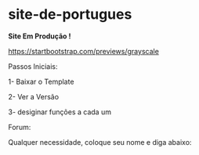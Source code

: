 # site-de-portugues

**Site Em Produção !**

https://startbootstrap.com/previews/grayscale

Passos Iniciais:

1- Baixar o Template

2- Ver a Versão

3- desiginar funções a cada um



Forum:

Qualquer necessidade, coloque seu nome e diga abaixo:
